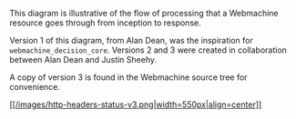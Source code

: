 This diagram is illustrative of the flow of processing that a
Webmachine resource goes through from inception to response.

Version 1 of this diagram, from Alan Dean, was the inspiration for
`webmachine_decision_core`. Versions 2 and 3 were created in
collaboration between Alan Dean and Justin Sheehy.

A copy of version 3 is found in the Webmachine source tree for
convenience.

<a href="/images/http-headers-status-v3.png">
   [[/images/http-headers-status-v3.png|width=550px|align=center]]
</a>
